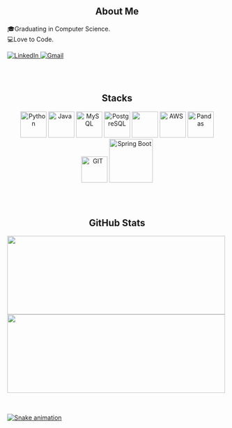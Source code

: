 <h2 align="center">About Me</h2>

🎓Graduating in Computer Science.  
💻Love to Code.     


<p align='left'>
  <a href="https://www.linkedin.com/in/pietro-caffettani-a3a12024a/">
    <img src="https://img.shields.io/badge/-LinkedIn-000000?style=for-the-badge&logo=linkedin&logoColor=green" alt="LinkedIn">
  </a>
  <a href="mailto: p.caffettani@gmail.com">
    <img src="https://img.shields.io/badge/-Gmail-000000?style=for-the-badge&logo=gmail&logoColor=blue" alt="Gmail">
  </a>
</p>

<br></br>

<h2 align="center">Stacks</h2>

<div align="center">
  <img alt="Python" src="https://cdn.jsdelivr.net/gh/devicons/devicon/icons/python/python-original.svg" width="60em"></img>
  <img alt="Java" src="https://cdn.jsdelivr.net/gh/devicons/devicon@latest/icons/java/java-original.svg" width="60em"></img> 
  <img alt="MySQL" src="https://cdn.jsdelivr.net/gh/devicons/devicon/icons/mysql/mysql-original.svg" width="60em"></img>
  <img alt="PostgreSQL" src="https://cdn.jsdelivr.net/gh/devicons/devicon@latest/icons/postgresql/postgresql-plain-wordmark.svg" width="60em" /></img>
  <img src="https://cdn.jsdelivr.net/gh/devicons/devicon@latest/icons/linux/linux-original.svg"  width="60em"/>
  <img alt="AWS" src="https://cdn.jsdelivr.net/gh/devicons/devicon@latest/icons/amazonwebservices/amazonwebservices-original-wordmark.svg" width="60em"></img> 
  <img alt="Pandas" src="https://cdn.jsdelivr.net/gh/devicons/devicon/icons/pandas/pandas-original.svg" width="60em"></img>
  <img alt="GIT" src="https://cdn.jsdelivr.net/gh/devicons/devicon@latest/icons/git/git-original.svg" width="60em" ></img>
  <img alt="Spring Boot" src="https://user-images.githubusercontent.com/33158051/103466606-760a4000-4d14-11eb-9941-2f3d00371471.png" width="100em" /></img>
  
</div>

<br></br>
<h2 align="center">GitHub Stats</h2>
<div>
<a href="https://github.com/pietroCAFFETTANI">
<img loading="lazy" height="180em"  width="500em" src="https://github-readme-stats.vercel.app/api/top-langs/?username=pietroCAFFETTANI&layout=compact&langs_count=7&theme=dracula"/>  
<img loading="lazy" height="180em" width="500em" src="https://github-readme-stats.vercel.app/api username=pietroCAFFETTANI&show_icons=true&theme=dracula&include_all_commits=true&count_private=true"/>
</div>

<br></br>
![Snake animation](https://github.com/pietroCAFFETTANI/pietroCAFFETTANI/blob/output/github-contribution-grid-snake.svg)
